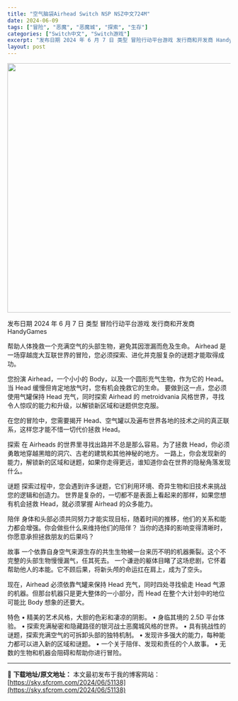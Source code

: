 ```yaml
---
title: "空气脑袋Airhead Switch NSP NSZ中文724M"
date: 2024-06-09
tags: ["冒险", "恶魔", "恶魔城", "探索", "生存"]
categories: ["Switch中文", "Switch游戏"]
excerpt: "发布日期 2024 年 6 月 7 日 类型 冒险行动平台游戏 发行商和开发商 HandyGames 帮助人体挽救一个充满空气的头部生物，避免其因泄漏而危及生命。 Airhead 是一场穿越庞大互联世界的冒险，您必须探索、进化并克服复杂的谜题才能取得成功。 您扮演 Airhead，一个小小的 Bod&hellip;"
layout: post
---
```


<img class="aligncenter size-full wp-image-51116" src="https://sky.sfcrom.com/wp-content/uploads/2024/06/2024060909401350.webp" alt="" width="1000" height="563" />

发布日期 2024 年 6 月 7 日
类型 冒险行动平台游戏
发行商和开发商 HandyGames

帮助人体挽救一个充满空气的头部生物，避免其因泄漏而危及生命。
Airhead 是一场穿越庞大互联世界的冒险，您必须探索、进化并克服复杂的谜题才能取得成功。

您扮演 Airhead，一个小小的 Body，以及一个圆形充气生物，作为它的 Head。当 Head 缓慢但肯定地放气时，您有机会挽救它的生命。
要做到这一点，您必须使用气罐保持 Head 充气，同时探索 Airhead 的 metroidvania 风格世界，寻找令人惊叹的能力和升级，以解锁新区域和谜题供您克服。

在您的冒险中，您需要揭开 Head、空气罐以及遍布世界各地的技术之间的真正联系，这样您才能不惜一切代价拯救 Head。

探索
在 Airheads 的世界里寻找出路并不总是那么容易。为了拯救 Head，你必须勇敢地穿越黑暗的洞穴、古老的建筑和其他神秘的地方。
一路上，你会发现新的能力，解锁新的区域和谜题，如果你走得更远，谁知道你会在世界的隐秘角落发现什么。

谜题
探索过程中，您会遇到许多谜题，它们利用环境、奇异生物和旧技术来挑战您的逻辑和创造力。
世界是复杂的，一切都不是表面上看起来的那样，如果您想有机会拯救 Head，就必须掌握 Airhead 的众多能力。

陪伴
身体和头部必须共同努力才能实现目标，随着时间的推移，他们的关系和能力都会增强。你会做些什么来维持他们的陪伴？
当你的选择的影响变得清晰时，你愿意承担拯救朋友的后果吗？

故事
一个依靠自身空气来源生存的共生生物被一台来历不明的机器撕裂。这个不完整的头部生物慢慢漏气，任其死去。
一个谦逊的躯体目睹了这场悲剧，它怀着帮助他人的本能。它不顾后果，将新头颅的命运扛在肩上，成为了空头。

现在，Airhead 必须依靠气罐来保持 Head 充气，同时四处寻找偷走 Head 气源的机器。但那台机器只是更大整体的一小部分，而 Head 在整个大计划中的地位可能比 Body 想象的还要大。

特色
• 精美的艺术风格，大胆的色彩和凄凉的阴影。
• 身临其境的 2.5D 平台体验。
• 探索充满秘密和隐藏路径的银河战士恶魔城风格的世界。
• 具有挑战性的谜题，探索充满空气的可拆卸头部的独特机制。
• 发现许多强大的能力，每种能力都可以进入新的区域和谜题。
• 一个关于陪伴、发现和责任的个人故事。
• 无数的生物和机器会阻碍和帮助你进行冒险。

---
📖 **下载地址/原文地址：** 本文最初发布于我的博客网站：[https://sky.sfcrom.com/2024/06/51138](https://sky.sfcrom.com/2024/06/51138)
